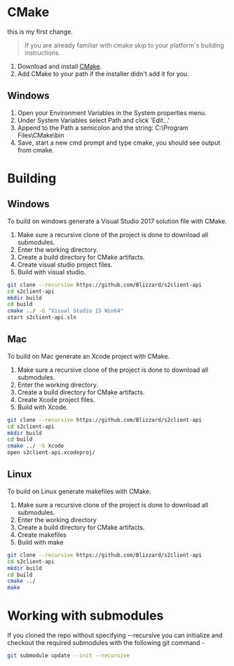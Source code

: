CMake
=====
this is my first change.

> If you are already familiar with cmake skip to your platform's building instructions.

1. Download and install [CMake](https://cmake.org/download/).
2. Add CMake to your path if the installer didn't add it for you.

Windows
-------
1. Open your Environment Variables in the System properties menu.
2. Under System Variables select Path and click 'Edit...'
3. Append to the Path a semicolon and the string: C:\Program Files\CMake\bin
4. Save, start a new cmd prompt and type cmake, you should see output from cmake.


Building
========

Windows
-------

To build on windows generate a Visual Studio 2017 solution file with CMake.

1. Make sure a recursive clone of the project is done to download all submodules.
2. Enter the working directory.
3. Create a build directory for CMake artifacts.
4. Create visual studio project files.
5. Build with visual studio.

```bash
git clone --recursive https://github.com/Blizzard/s2client-api
cd s2client-api
mkdir build
cd build
cmake ../ -G "Visual Studio 15 Win64"
start s2client-api.sln
```

Mac
-------

To build on Mac generate an Xcode project with CMake.

1. Make sure a recursive clone of the project is done to download all submodules.
2. Enter the working directory.
3. Create a build directory for CMake artifacts.
4. Create Xcode project files.
5. Build with Xcode.

```bash
git clone --recursive https://github.com/Blizzard/s2client-api
cd s2client-api
mkdir build
cd build
cmake ../ -G Xcode
open s2client-api.xcodeproj/
```

Linux
-----

To build on Linux generate makefiles with CMake.

1. Make sure a recursive clone of the project is done to download all submodules.
2. Enter the working directory
3. Create a build directory for CMake artifacts.
4. Create makefiles
5. Build with make

```bash
git clone --recursive https://github.com/Blizzard/s2client-api
cd s2client-api
mkdir build
cd build
cmake ../
make
```

Working with submodules
=======================

If you cloned the repo without specifying --recursive you can initialize and checkout
the required submodules with the following git command -

```bash
git submodule update --init --recursive
```
